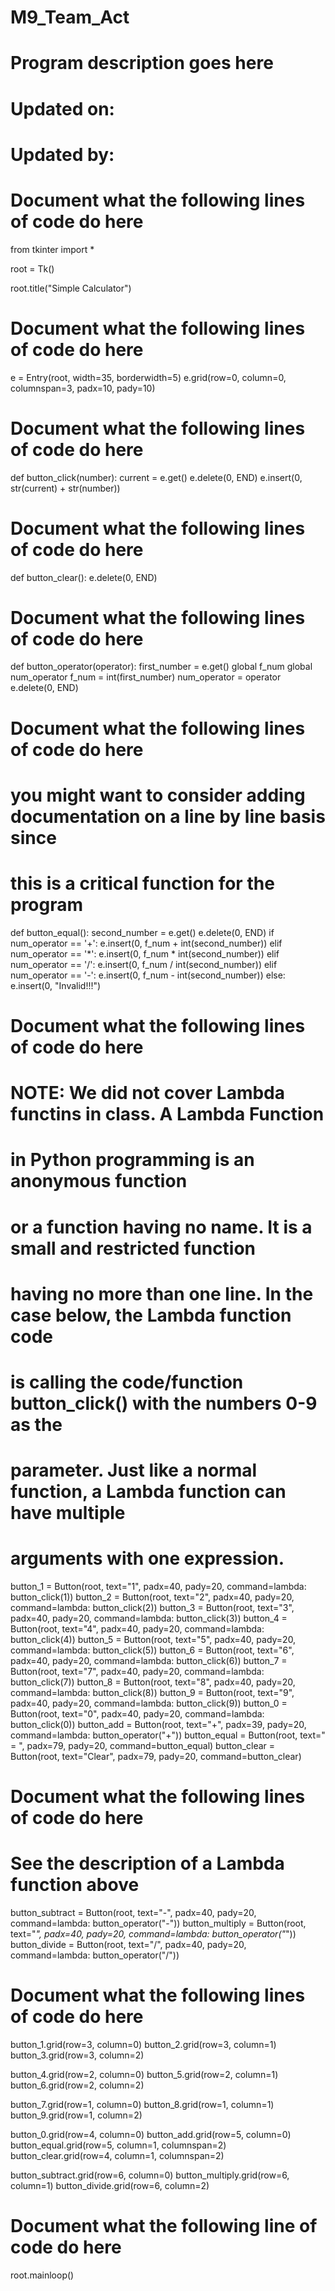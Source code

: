 # M9_Team_Act
# Program description goes here
# Updated on:
# Updated by:
#
#
# Document what the following lines of code do here
from tkinter import *

root = Tk()

root.title("Simple Calculator")

# Document what the following lines of code do here
e = Entry(root, width=35, borderwidth=5)
e.grid(row=0, column=0, columnspan=3, padx=10, pady=10)

# Document what the following lines of code do here
def button_click(number):
    current = e.get()
    e.delete(0, END)
    e.insert(0, str(current) + str(number))

# Document what the following lines of code do here
def button_clear():
    e.delete(0, END)

# Document what the following lines of code do here
def button_operator(operator):
    first_number = e.get()
    global f_num
    global num_operator
    f_num = int(first_number)
    num_operator = operator
    e.delete(0, END)

# Document what the following lines of code do here

# you might want to consider adding documentation on a line by line basis since
# this is a critical function for the program
def button_equal():
    second_number = e.get()
    e.delete(0, END)
    if num_operator == '+':
        e.insert(0, f_num + int(second_number))
    elif num_operator == '*':
        e.insert(0, f_num * int(second_number))
    elif num_operator == '/':
        e.insert(0, f_num / int(second_number))
    elif num_operator == '-':
        e.insert(0, f_num - int(second_number))
    else:
        e.insert(0, "Invalid!!!")

# Document what the following lines of code do here
#
# NOTE: We did not cover Lambda functins in class. A Lambda Function 
# in Python programming is an anonymous function
# or a function having no name. It is a small and restricted function 
# having no more than one line. In the case below, the Lambda function code
# is calling the code/function button_click() with the numbers 0-9 as the 
# parameter. Just like a normal function, a Lambda function can have multiple
# arguments with one expression. 

button_1 =  Button(root, text="1", padx=40, pady=20, command=lambda: button_click(1))
button_2 =  Button(root, text="2", padx=40, pady=20, command=lambda: button_click(2))
button_3 =  Button(root, text="3", padx=40, pady=20, command=lambda: button_click(3))
button_4 =  Button(root, text="4", padx=40, pady=20, command=lambda: button_click(4))
button_5 =  Button(root, text="5", padx=40, pady=20, command=lambda: button_click(5))
button_6 =  Button(root, text="6", padx=40, pady=20, command=lambda: button_click(6))
button_7 =  Button(root, text="7", padx=40, pady=20, command=lambda: button_click(7))
button_8 =  Button(root, text="8", padx=40, pady=20, command=lambda: button_click(8))
button_9 =  Button(root, text="9", padx=40, pady=20, command=lambda: button_click(9))
button_0 =  Button(root, text="0", padx=40, pady=20, command=lambda: button_click(0))
button_add =  Button(root, text="+", padx=39, pady=20, command=lambda: button_operator("+"))
button_equal =  Button(root, text="   =   ", padx=79, pady=20, command=button_equal)
button_clear =  Button(root, text="Clear", padx=79, pady=20, command=button_clear)

# Document what the following lines of code do here

# See the description of a Lambda function above
button_subtract =  Button(root, text="-", padx=40, pady=20, command=lambda: button_operator("-"))
button_multiply =  Button(root, text="*", padx=40, pady=20, command=lambda: button_operator("*"))
button_divide =  Button(root, text="/", padx=40, pady=20, command=lambda: button_operator("/"))

# Document what the following lines of code do here

button_1.grid(row=3, column=0)
button_2.grid(row=3, column=1)
button_3.grid(row=3, column=2)

button_4.grid(row=2, column=0)
button_5.grid(row=2, column=1)
button_6.grid(row=2, column=2)

button_7.grid(row=1, column=0)
button_8.grid(row=1, column=1)
button_9.grid(row=1, column=2)

button_0.grid(row=4, column=0)
button_add.grid(row=5, column=0)
button_equal.grid(row=5, column=1, columnspan=2)
button_clear.grid(row=4, column=1, columnspan=2)

button_subtract.grid(row=6, column=0)
button_multiply.grid(row=6, column=1)
button_divide.grid(row=6, column=2)

# Document what the following line of code do here

root.mainloop()
